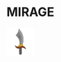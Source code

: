 # MIRAGE 
![alt text](https://raw.githubusercontent.com/OmarChefrad/MIRAGE/main/assets/sword%20(1).png) 

